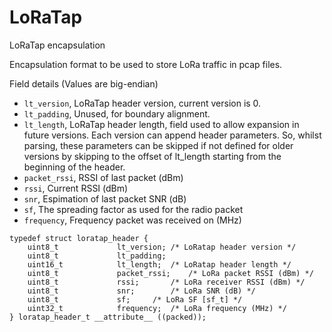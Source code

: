 # LoRaTap
LoRaTap encapsulation

Encapsulation format to be used to store LoRa traffic in pcap files.
	
Field details (Values are big-endian)
* `lt_version`, LoRaTap header version, current version is 0.
* `lt_padding`, Unused, for boundary alignment.
* `lt_length`, LoRaTap header length, field used to allow expansion in future versions. Each version can append header parameters. So, whilst parsing, these parameters can be skipped if not defined for older versions by skipping to the offset of lt_length starting from the beginning of the header.
* `packet_rssi`, RSSI of last packet (dBm)
* `rssi`, Current RSSI (dBm)
* `snr`, Espimation of last packet SNR (dB)
* `sf`, The spreading factor as used for the radio packet
* `frequency`, Frequency packet was received on (MHz)

```
typedef struct loratap_header {
	uint8_t				lt_version;	/* LoRatap header version */
	uint8_t				lt_padding;
	uint16_t			lt_length;	/* LoRatap header length */
	uint8_t				packet_rssi;	/* LoRa packet RSSI (dBm) */
	uint8_t				rssi;		/* LoRa receiver RSSI (dBm) */
	uint8_t				snr;		/* LoRa SNR (dB) */
	uint8_t				sf;		/* LoRa SF [sf_t] */
	uint32_t			frequency;	/* LoRa frequency (MHz) */
} loratap_header_t __attribute__ ((packed));
```
